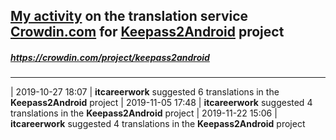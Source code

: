 ## [My activity](https://crowdin.com/profile/itcareerwork/activity "My profile") on the translation service [Crowdin.com](https://crowdin.com "crowdin.com") for [Keepass2Android](https://crowdin.com/project/keepass2android "Keepass2Android Crowdin") project
##### <https://crowdin.com/project/keepass2android>
***
| 2019-10-27 18:07 | **itcareerwork** suggested 6 translations in the **Keepass2Android** project
| 2019-11-05 17:48 | **itcareerwork** suggested 4 translations in the **Keepass2Android** project
| 2019-11-22 15:06 | **itcareerwork** suggested 4 translations in the **Keepass2Android** project
